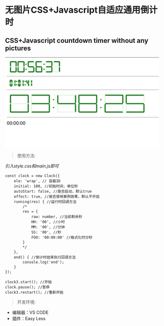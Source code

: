 # 无图片CSS+Javascript自适应通用倒计时
## CSS+Javascript countdown timer without any pictures

![preview](https://github.com/Godziillaa/customize-countdown-timer/blob/main/preview-new.jpg)

>使用方法: 

*引入style.css和main.js即可*

```
const clock = new Clock({
    ele: 'wrap', // 容器ID
    initial: 100, //初始时间，单位秒
    autoStart: false, //是否启动，默认true
    effect: true, //是否使用案例效果，默认不开启
    running(res) { //运行时回调方法
        /*
        res = { 
            raw: number, //当前剩余秒
            HH: '00', //小时
            MM: '00', //分钟
            SS: '00', //秒
            FOO: '00:00:00' //格式化时分秒
        }
        */
    },
    end() { //倒计时结束执行回调方法
        console.log('end');
    }
});

clock3.start(); //开始
clock.pause(); //暂停
clock3.restart(); //重新开始

```


>开发环境: 
* 编辑器：VS CODE
* 插件：Easy Less

